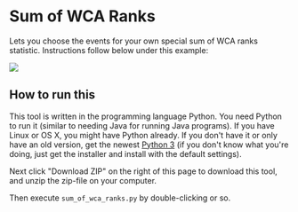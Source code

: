 Sum of WCA Ranks
================

Lets you choose the events for your own special sum of WCA ranks statistic. Instructions follow below under this example:

<img src="http://i61.tinypic.com/33arms9.png" />

How to run this
---------------
This tool is written in the programming language Python. You need Python to run it (similar to needing Java for running Java programs). If you have Linux or OS X, you might have Python already. If you don't have it or only have an old version, get the newest [Python 3](https://www.python.org/downloads/) (if you don't know what you're doing, just get the installer and install with the default settings).

Next click "Download ZIP" on the right of this page to download this tool, and unzip the zip-file on your computer.

Then execute `sum_of_wca_ranks.py` by double-clicking or so.
